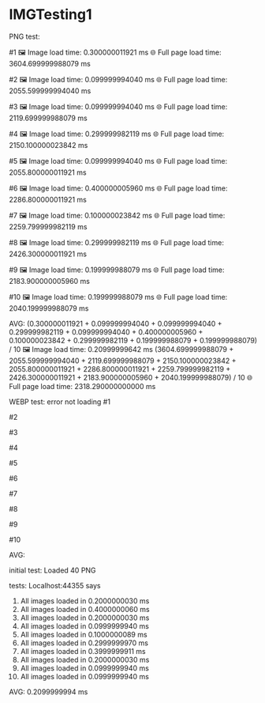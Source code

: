 ﻿# IMGTesting1

PNG test:

#1
🖼️ Image load time: 0.300000011921 ms
🌐 Full page load time: 3604.699999988079 ms

#2
🖼️ Image load time: 0.099999994040 ms
🌐 Full page load time: 2055.599999994040 ms

#3
🖼️ Image load time: 0.099999994040 ms
🌐 Full page load time: 2119.699999988079 ms

#4
🖼️ Image load time: 0.299999982119 ms
🌐 Full page load time: 2150.100000023842 ms

#5
🖼️ Image load time: 0.099999994040 ms
🌐 Full page load time: 2055.800000011921 ms

#6
🖼️ Image load time: 0.400000005960 ms
🌐 Full page load time: 2286.800000011921 ms

#7
🖼️ Image load time: 0.100000023842 ms
🌐 Full page load time: 2259.799999982119 ms

#8
🖼️ Image load time: 0.299999982119 ms
🌐 Full page load time: 2426.300000011921 ms

#9
🖼️ Image load time: 0.199999988079 ms
🌐 Full page load time: 2183.900000005960 ms

#10
🖼️ Image load time: 0.199999988079 ms
🌐 Full page load time: 2040.199999988079 ms

AVG:
(0.300000011921 + 0.099999994040 + 0.099999994040 + 0.299999982119 + 0.099999994040 + 0.400000005960 + 0.100000023842 + 0.299999982119 + 0.199999988079 + 0.199999988079) / 10
🖼️ Image load time: 0.20999999642 ms
(3604.699999988079 + 2055.599999994040 + 2119.699999988079 + 2150.100000023842 + 2055.800000011921 + 2286.800000011921 + 2259.799999982119 + 2426.300000011921 + 2183.900000005960 + 2040.199999988079) / 10
🌐 Full page load time: 2318.290000000000 ms


WEBP test: error not loading
#1

#2

#3

#4

#5

#6

#7

#8

#9

#10

AVG:



initial test:
Loaded 40 PNG

tests: Localhost:44355 says
1. All images loaded in 0.2000000030 ms
2. All images loaded in 0.4000000060 ms
3. All images loaded in 0.2000000030 ms
4. All images loaded in 0.0999999940 ms
5. All images loaded in 0.1000000089 ms
6. All images loaded in 0.2999999970 ms
7. All images loaded in 0.3999999911 ms
8. All images loaded in 0.2000000030 ms
9. All images loaded in 0.0999999940 ms
10. All images loaded in 0.0999999940 ms

AVG: 0.2099999994 ms
